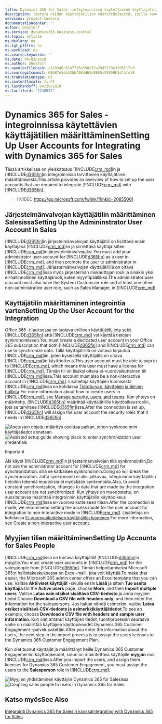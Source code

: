 ```yaml
---
title: Dynamics 365 for Sales -integroinnissa käytettävien käyttäjätilien määrittäminen | Microsoft Docs
description: Tietoja niiden käyttäjätilien määrittämisestä, joilla sovellukset vaihtavat tietoja ja joiden avulla käytetään ja synkronoidaan sovellusten tietoja.
services: project-madeira
documentationcenter: ''
author: bholtorf
ms.service: dynamics365-business-central
ms.topic: article
ms.devlang: na
ms.tgt_pltfrm: na
ms.workload: na
ms.search.keywords: ''
ms.date: 04/01/2019
ms.author: bholtorf
ms.openlocfilehash: c318346c62b7776a550a77a2947173e33d5f17c0
ms.sourcegitcommit: 60b87e5eb32bb408dd65b9855c29159b1dfbfca8
ms.translationtype: HT
ms.contentlocale: fi-FI
ms.lasthandoff: 04/29/2019
ms.locfileid: "1246572"
---
```

# <a name="setting-up-user-accounts-for-integrating-with-dynamics-365-for-sales"></a><span data-ttu-id="a60cc-103">Dynamics 365 for Sales -integroinnissa käytettävien käyttäjätilien määrittäminen</span><span class="sxs-lookup"><span data-stu-id="a60cc-103">Setting Up User Accounts for Integrating with Dynamics 365 for Sales</span></span>
<span data-ttu-id="a60cc-104">Tässä artikkelissa on yleiskatsaus [!INCLUDE[crm_md](includes/crm_md.md)]in ja [!INCLUDE[d365fin](includes/d365fin_md.md)]in integroinnissa tarvittavien käyttäjätilien määrittämisestä.</span><span class="sxs-lookup"><span data-stu-id="a60cc-104">This article provides an overview of how to set up the user accounts that are required to integrate [!INCLUDE[crm_md](includes/crm_md.md)] with [!INCLUDE[d365fin](includes/d365fin_md.md)].</span></span>  

> [!VIDEO https://go.microsoft.com/fwlink/?linkid=2085500]

## <a name="setting-up-the-admininstrator-user-account-in-sales"></a><span data-ttu-id="a60cc-105">Järjestelmänvalvojan käyttäjätilin määrittäminen Salesissa</span><span class="sxs-lookup"><span data-stu-id="a60cc-105">Setting Up the Admininstrator User Account in Sales</span></span>
<span data-ttu-id="a60cc-106">[!INCLUDE[d365fin](includes/d365fin_md.md)]in järjestelmänvalvojan käyttäjätili on lisättävä ensin käyttäjänä [!INCLUDE[crm_md](includes/crm_md.md)]iin ja siirrettävä käyttäjä sitten [!INCLUDE[crm_md](includes/crm_md.md)]in järjestelmänvalvojaksi.</span><span class="sxs-lookup"><span data-stu-id="a60cc-106">You must add your administrator user account for [!INCLUDE[d365fin](includes/d365fin_md.md)] as a user in [!INCLUDE[crm_md](includes/crm_md.md)], and then promote the user to administrator in [!INCLUDE[crm_md](includes/crm_md.md)].</span></span> <span data-ttu-id="a60cc-107">Järjestelmänvalvojan käyttäjätilillä on oltava [!INCLUDE[crm_md](includes/crm_md.md)]issa myös järjestelmän mukauttajan rooli ja ainakin yksi ei-hallinnollinen käyttäjärooli, kuten myyntipäällikkö.</span><span class="sxs-lookup"><span data-stu-id="a60cc-107">The administrator user account must also have the System Customizer role and at least one other non-administrative user role, such as Sales Manager, in [!INCLUDE[crm_md](includes/crm_md.md)].</span></span>

## <a name="setting-up-the-user-account-for-the-integration"></a><span data-ttu-id="a60cc-108">Käyttäjätilin määrittäminen integrointia varten</span><span class="sxs-lookup"><span data-stu-id="a60cc-108">Setting Up the User Account for the Integration</span></span>
<span data-ttu-id="a60cc-109">Office 365 -tilauksessa on luotava erillinen käyttäjätili, jota sekä [!INCLUDE[d365fin](includes/d365fin_md.md)] että [!INCLUDE[crm_md](includes/crm_md.md)] voi käyttää tietojen synkronoimiseen.</span><span class="sxs-lookup"><span data-stu-id="a60cc-109">You must create a dedicated user account in your Office 365 subscription that both [!INCLUDE[d365fin](includes/d365fin_md.md)] and [!INCLUDE[crm_md](includes/crm_md.md)] can use to synchronize data.</span></span> <span data-ttu-id="a60cc-110">Tällä käyttäjätilillä on voitava kirjautua [!INCLUDE[crm_md](includes/crm_md.md)]iin, joten kyseisellä käyttäjällä on oltava [!INCLUDE[crm_md](includes/crm_md.md)]in käyttöoikeus.</span><span class="sxs-lookup"><span data-stu-id="a60cc-110">This user account must be able to sign in to [!INCLUDE[crm_md](includes/crm_md.md)], which means this user must have a license for [!INCLUDE[crm_md](includes/crm_md.md)].</span></span> <span data-ttu-id="a60cc-111">Tämän tili on lisäksi oltava ei-vuorovaikutteinen tili [!INCLUDE[crm_md](includes/crm_md.md)]issa.</span><span class="sxs-lookup"><span data-stu-id="a60cc-111">This account must also be a non-interactive account in [!INCLUDE[crm_md](includes/crm_md.md)].</span></span> <span data-ttu-id="a60cc-112">Lisätietoja käyttäjien luomisesta [!INCLUDE[crm_md](includes/crm_md.md)]issa on kohdassa [Tietoturvan, käyttäjien ja tiimien hallinta](http://go.microsoft.com/fwlink/?LinkID=616518).</span><span class="sxs-lookup"><span data-stu-id="a60cc-112">For more information about how to create users in [!INCLUDE[crm_md](includes/crm_md.md)], see [Manage security, users, and teams](http://go.microsoft.com/fwlink/?LinkID=616518).</span></span> <span data-ttu-id="a60cc-113">Kun yhteys on määritetty, [!INCLUDE[d365fin](includes/d365fin_md.md)] määrittää käyttäjätilille käyttöoikeusroolin, jota se tarvitsee [!INCLUDE[d365fin](includes/d365fin_md.md)]issa.</span><span class="sxs-lookup"><span data-stu-id="a60cc-113">After the connection is set up, [!INCLUDE[d365fin](includes/d365fin_md.md)] will assign the user account the security roles that it needs in [!INCLUDE[d365fin](includes/d365fin_md.md)].</span></span>

<span data-ttu-id="a60cc-114">![Asetusten ohjattu määritys osoittaa paikan, johon synkronoinnin käyttäjätiedot annetaan](media/sync-user-setup.png "Visualisointina asetusten ohjattu määrityssivu osoittaa paikan, johon synkronoinnin käyttäjätiedot annetaan")</span><span class="sxs-lookup"><span data-stu-id="a60cc-114">![Assisted setup guide showing place to enter synchronization user credentials](media/sync-user-setup.png "Visualization assisted setup wizard page showing place to enter synchronization user credentials")</span></span>

> [!IMPORTANT]  
> <span data-ttu-id="a60cc-115">Älä käytä [!INCLUDE[crm_md](includes/crm_md.md)]in järjestelmänvalvojan tiliä synkronointiin,</span><span class="sxs-lookup"><span data-stu-id="a60cc-115">Do not use the administrator account for [!INCLUDE[crm_md](includes/crm_md.md)] for synchronization.</span></span> <span data-ttu-id="a60cc-116">sillä se katkaisee synkronoinnin.</span><span class="sxs-lookup"><span data-stu-id="a60cc-116">Doing so will break the synchronization.</span></span>
> <span data-ttu-id="a60cc-117">Jotta synkronointi ei olisi jatkuvaa, integroinnin käyttäjätilin tietoihin tekemiä muutoksia ei myöskään synkronoida.</span><span class="sxs-lookup"><span data-stu-id="a60cc-117">Also, to avoid constant synchronization, changes to data that are made by the integration user account are not synchronized.</span></span> <!--What changes would this account make?--> <span data-ttu-id="a60cc-118">Kun yhteys on muodostettu, on suositeltavaa määrittää integroinnin käyttäjätilin käyttöoikeus [!INCLUDE[crm_md](includes/crm_md.md)]issa ei-vuorovaikutteiseen tilaan.</span><span class="sxs-lookup"><span data-stu-id="a60cc-118">After the connection is made, we recommend setting the access mode for the user account for integration to non-interactive mode in [!INCLUDE[crm_md](includes/crm_md.md)].</span></span> <span data-ttu-id="a60cc-119">Lisätietoja on kohdassa [Ei-vuorovaikutteisen käyttäjätilin luominen](https://docs.microsoft.com/en-us/dynamics365/customer-engagement/admin/create-users-assign-online-security-roles#create-a-non-interactive-user-account).</span><span class="sxs-lookup"><span data-stu-id="a60cc-119">For more information, see [Create a non-interactive user account](https://docs.microsoft.com/en-us/dynamics365/customer-engagement/admin/create-users-assign-online-security-roles#create-a-non-interactive-user-account).</span></span>

## <a name="setting-up-accounts-for-sales-people"></a><span data-ttu-id="a60cc-120">Myyjien tilien määrittäminen</span><span class="sxs-lookup"><span data-stu-id="a60cc-120">Setting Up Accounts for Sales People</span></span>
<span data-ttu-id="a60cc-121">[!INCLUDE[crm_md](includes/crm_md.md)]issa on luotava käyttäjätilit [!INCLUDE[d365fin](includes/d365fin_md.md)]in myyjille.</span><span class="sxs-lookup"><span data-stu-id="a60cc-121">You must create user accounts in [!INCLUDE[crm_md](includes/crm_md.md)] for the salespeople from [!INCLUDE[d365fin](includes/d365fin_md.md)].</span></span> <span data-ttu-id="a60cc-122">Tämän helpottamiseksi Microsoft 365:n hallintakeskuksessa on Excel-malli, jota voit käyttää.</span><span class="sxs-lookup"><span data-stu-id="a60cc-122">To make that easier, the Microsoft 365 admin center offers an Excel template that you can use.</span></span> <span data-ttu-id="a60cc-123">Valitse **Aktiiviset käyttäjät** -sivulla ensin **Lisää** ja sitten **Tuo useita käyttäjiä**.</span><span class="sxs-lookup"><span data-stu-id="a60cc-123">On the **Active users** page, choose **More**, and then **Import multiple users**.</span></span> <span data-ttu-id="a60cc-124">Valitse **Lataa vain otsikot sisältävä CSV-tiedosto** ja anna myyjien tiedot.</span><span class="sxs-lookup"><span data-stu-id="a60cc-124">Choose **Download a CSV file with headers only**, and then enter the information for the salespersons.</span></span> <span data-ttu-id="a60cc-125">Jos haluat nähdä esimerkin, valitse **Lataa otsikot sisältävä CSV-tiedosto ja esimerkkikäyttäjätiedot**.</span><span class="sxs-lookup"><span data-stu-id="a60cc-125">To see an example, choose **Download a CSV file with headers and sample user information**.</span></span> <span data-ttu-id="a60cc-126">Kun olet antanut käyttäjien tiedot, tuontiprosessin seuraava vaihe on määrittää käyttäjien käyttöoikeudet Dynamics 365 Customer Engagement -palvelupakettiin.</span><span class="sxs-lookup"><span data-stu-id="a60cc-126">After you enter the information about the users, the next step in the import process is to assign the users licenses to the Dynamics 365 Customer Engagement Plan.</span></span>  

<span data-ttu-id="a60cc-127">Kun olet tuonut käyttäjät ja määrittänyt heille Dynamics 365 Customer Engagementin käyttöoikeudet, sinun on määritettävä käyttäjille **myyjän** rooli [!INCLUDE[crm_md](includes/crm_md.md)]issa.</span><span class="sxs-lookup"><span data-stu-id="a60cc-127">After you import the users, and assign them licenses for Dynamics 365 Customer Engagement, you must assign the users to the **Salesperson** role in [!INCLUDE[crm_md](includes/crm_md.md)].</span></span>

<span data-ttu-id="a60cc-128">![Myyjien yhdistäminen käyttäjiin Dynamics 365 for Salesissa](media/couple-salespeople.png "Visualisointina myyjien yhdistäminen käyttäjiin Dynamics 365 for Salesissa")</span><span class="sxs-lookup"><span data-stu-id="a60cc-128">![Coupling sales people to users in Dynamics 365 for Sales](media/couple-salespeople.png "Visualization of coupling of sales people to users in Dynamics 365 for Sales")</span></span>

## <a name="see-also"></a><span data-ttu-id="a60cc-129">Katso myös</span><span class="sxs-lookup"><span data-stu-id="a60cc-129">See Also</span></span>  
[<span data-ttu-id="a60cc-130">Integrointi Dynamics 365 for Salesin kanssa</span><span class="sxs-lookup"><span data-stu-id="a60cc-130">Integrating with Dynamics 365 for Sales</span></span>](admin-prepare-dynamics-365-for-sales-for-integration.md)  
